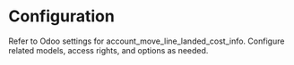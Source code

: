 # Configuration

Refer to Odoo settings for account_move_line_landed_cost_info. Configure related models, access rights, and options as needed.
